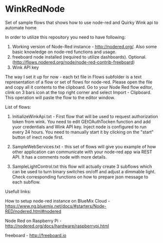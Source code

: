 # WinkRedNode
Set of sample flows that shows how to use node-red and Quirky Wink api to automate home

In order to utilize this repository you need to have following:

 1. Working version of Node-Red instance - http://nodered.org/. Also some basic knowledge on node-red functions and usage.
 2. freeboard node installed (required to utilize dashboards). Optional. (http://flows.nodered.org/node/node-red-contrib-freeboard)
 3. Wink API key

The way I set it up for now - each txt file in Flows subfolder is a text representation of a flow or set of flows for node-red. 
Please open the file and copy all it contents to the clipboard. Go to your Node Red flow editor, clink on 3 bars icon at the top right corner and select Import - Clipboard. This operation will paste the flow to the editor window. 

List of flows:

1. InitializeWinkApi.txt - First flow that will be used to request authorization token from wink. You need to edit GEtOAuthTocken function and add yuor credentials and Wink API key. Inject node is configured to run every 24 hours. You need to manually start it by clicking on the "start" button of inect node first.

2. SampleWebServices.txt - this set of flows will give you example of how other application can communicate with your node-red app wia REST API. It has a comments node with more details.

3. SampleLightControl.txt this flow will actually create 3 subflows which can be used to turn binary switches on/off and adjust a dimmable light. Check corresponding functions on how to prepare json message to each subflow.


Usefull links:

 How to setup node-red instance on BlueMix Cloud - https://www.ng.bluemix.net/docs/#starters/Node-RED/nodered.html#nodered
 
 Node Red on Raspberry Pi - http://nodered.org/docs/hardware/raspberrypi.html
 
 freeboard - http://freeboard.io
 

